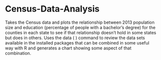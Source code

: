 # Census-Data-Analysis
Takes the Census data and plots the relationship between 2013 population size and education (percentage of people with a bachelor’s degree) for the counties in each state to see if that relationship doesn’t hold in some states but does in others.
Uses the data ( ) command to review the data sets available in the installed packages that can be combined in some useful way with R and generates a chart showing some aspect of that combination.
